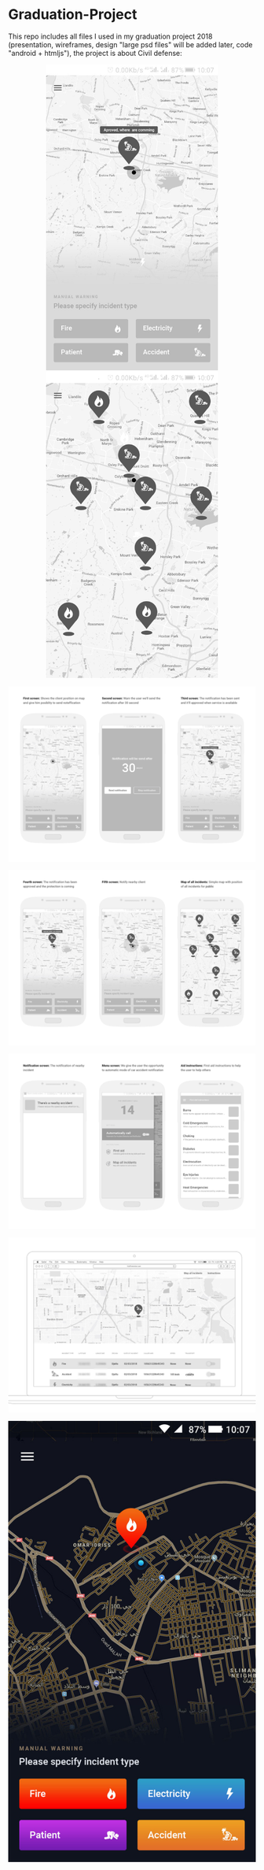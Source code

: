 # Graduation-Project

This repo includes all files I used in my graduation project 2018 (presentation, wireframes, design "large psd files" will be added later, code "android + htmljs"), the project is about Civil defense:

<p align="center">
  <img src="images/state-1.jpg" width="350"/>
  <img src="images/state-2.png" width="350"/>
</p>

![](Presentation/Mobile-first.png)

![](Presentation/Mobile-second.jpg)

![](Presentation/Mobile-third.jpg)

![](Presentation/web-preview2.jpg)


<p align="center">
  <img src="images/designArtboard1_1.jpg"/>
</p>

